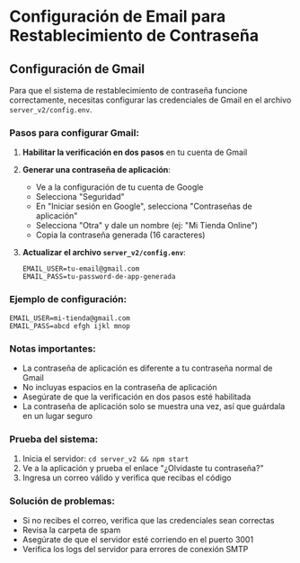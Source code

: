 # Configuración de Email para Restablecimiento de Contraseña

## Configuración de Gmail

Para que el sistema de restablecimiento de contraseña funcione correctamente, necesitas configurar las credenciales de Gmail en el archivo `server_v2/config.env`.

### Pasos para configurar Gmail:

1. **Habilitar la verificación en dos pasos** en tu cuenta de Gmail
2. **Generar una contraseña de aplicación**:
   - Ve a la configuración de tu cuenta de Google
   - Selecciona "Seguridad"
   - En "Iniciar sesión en Google", selecciona "Contraseñas de aplicación"
   - Selecciona "Otra" y dale un nombre (ej: "Mi Tienda Online")
   - Copia la contraseña generada (16 caracteres)

3. **Actualizar el archivo `server_v2/config.env`**:
   ```env
   EMAIL_USER=tu-email@gmail.com
   EMAIL_PASS=tu-password-de-app-generada
   ```

### Ejemplo de configuración:
```env
EMAIL_USER=mi-tienda@gmail.com
EMAIL_PASS=abcd efgh ijkl mnop
```

### Notas importantes:
- La contraseña de aplicación es diferente a tu contraseña normal de Gmail
- No incluyas espacios en la contraseña de aplicación
- Asegúrate de que la verificación en dos pasos esté habilitada
- La contraseña de aplicación solo se muestra una vez, así que guárdala en un lugar seguro

### Prueba del sistema:
1. Inicia el servidor: `cd server_v2 && npm start`
2. Ve a la aplicación y prueba el enlace "¿Olvidaste tu contraseña?"
3. Ingresa un correo válido y verifica que recibas el código

### Solución de problemas:
- Si no recibes el correo, verifica que las credenciales sean correctas
- Revisa la carpeta de spam
- Asegúrate de que el servidor esté corriendo en el puerto 3001
- Verifica los logs del servidor para errores de conexión SMTP
